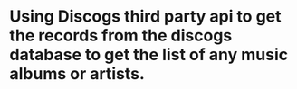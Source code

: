 # Using Discogs third party api to get the records from the discogs database to get the list of any music albums or artists.
